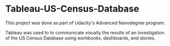 # Tableau-US-Census-Database

This project was done as part of Udacity's Advanced Nanodegree program.

Tableau was used to to communicate visually the results of an investigation of the US Census Database using workbooks, dashboards, and stories.
